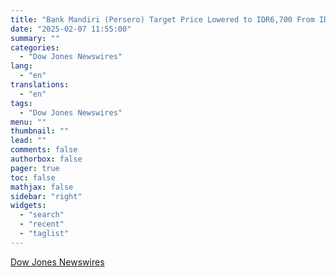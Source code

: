 ```yaml
---
title: "Bank Mandiri (Persero) Target Price Lowered to IDR6,700 From IDR7,940 by Bahana Sekuritas >BMRI.JK"
date: "2025-02-07 11:55:00"
summary: ""
categories:
  - "Dow Jones Newswires"
lang:
  - "en"
translations:
  - "en"
tags:
  - "Dow Jones Newswires"
menu: ""
thumbnail: ""
lead: ""
comments: false
authorbox: false
pager: true
toc: false
mathjax: false
sidebar: "right"
widgets:
  - "search"
  - "recent"
  - "taglist"
---
```




[Dow Jones Newswires](https://www.tradingview.com/news/DJN_DN20250206016946_20250206016946:0/)
